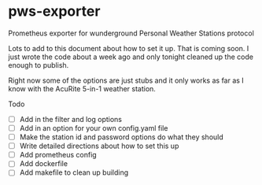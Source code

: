 # pws-exporter
Prometheus exporter for wunderground Personal Weather Stations protocol

Lots to add to this document about how to set it up.   That is coming soon.  I just wrote the code about a week ago and only tonight cleaned up the code enough to publish.

Right now some of the options are  just stubs and it only works as far as I know with the AcuRite 5-in-1 weather station.  

Todo
- [ ] Add in the filter and log options
- [ ] Add in an option for your own config.yaml file
- [ ] Make the station id and password options do what they should
- [ ] Write detailed directions about how to set this up
- [ ] Add prometheus config
- [ ] Add dockerfile
- [ ] Add makefile to clean up building
